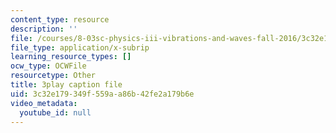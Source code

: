 ```yaml
---
content_type: resource
description: ''
file: /courses/8-03sc-physics-iii-vibrations-and-waves-fall-2016/3c32e179349f559aa86b42fe2a179b6e_In0E5_JrPpo.vtt
file_type: application/x-subrip
learning_resource_types: []
ocw_type: OCWFile
resourcetype: Other
title: 3play caption file
uid: 3c32e179-349f-559a-a86b-42fe2a179b6e
video_metadata:
  youtube_id: null
---
```

